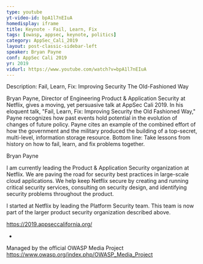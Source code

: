 ```yaml
---
type: youtube
yt-video-id: bpA1l7nEIuA
homedisplay: iframe
title: Keynote - Fail, Learn, Fix
tags: [owasp, appsec, keynote, politics]
category: AppSec_Cali_2019
layout: post-classic-sidebar-left
speaker: Bryan Payne
conf: AppSec Cali 2019
yr: 2019
vidurl: https://www.youtube.com/watch?v=bpA1l7nEIuA
---
```

Description: Fail, Learn, Fix: Improving Security The Old-Fashioned Way

Bryan Payne, Director of Engineering Product & Application Security at Netflix, gives a moving, yet persuasive talk at AppSec Cali 2019. In his eloquent talk, "Fail, Learn, Fix: Improving Security the Old Fashioned Way," Payne recognizes how past events hold potential in the evolution of changes of future policy. Payne cites an example of the combined effort of how the government and the military produced the building of a top-secret, multi-level, information storage resource. Bottom line: Take lessons from history on how to fail, learn, and fix problems together.


Bryan Payne

I am currently leading the Product & Application Security organization at Netflix. We are paving the road for security best practices in large-scale cloud applications. We help keep Netflix secure by creating and running critical security services, consulting on security design, and identifying security problems throughout the product.

I started at Netflix by leading the Platform Security team. This team is now part of the larger product security organization described above.

https://2019.appseccalifornia.org/

-

Managed by the official OWASP Media Project https://www.owasp.org/index.php/OWASP_Media_Project
